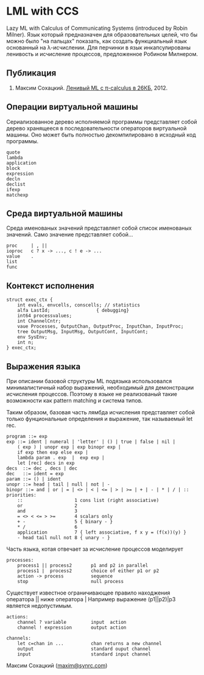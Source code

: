 
LML with CCS
============

Lazy ML with Calculus of Communicating Systems (introduced by Robin Milner).
Язык который предназначен для образовательных целей, что бы можно было
"на пальцах" показать, как создать функциальный язык основанный на λ-исчислении.
Для перчинки в язык инкапсулированы ленивость и исчисление процессов,
предложенное Робином Милнером.

Публикация
----------

1. Максим Сохацкий. <a href="https://tonpa.guru/stream/2012/2012-06-22%20%D0%9B%D0%B5%D0%BD%D0%B8%D0%B2%D1%8B%D0%B9%20ML%20%D1%81%20pi-calculus%20%D0%B2%2026%D0%9A%D0%91.htm">Ленивый ML с π-calculus в 26КБ</a>, 2012.

Операции виртуальной машины
---------------------------

Сериализованное дерево исполняемой программы представляет
собой дерево хранящееся в последовательности операторов виртуальной машины.
Оно может быть полностью декомпилировано в исходный код программы.

    quote
    lambda
    application
    block
    expression
    decln
    declist
    ifexp
    matchexp

Среда виртуальной машины
------------------------

Среда именованых значений представляет собой список именованых значений.
Само значение представляет собой...

    proc     | , ||
    ioproc   c ? x -> ..., c ! e -> ...
    value    .
    list
    func

Контекст исполнения
-------------------

    struct exec_ctx {
        int evals, envcells, conscells; // statistics 
        alfa LastId;                 { debugging}
        int64 processvalues;
        int ChannelCntr;
        vaue Processes, OutputChan, OutputProc, InputChan, InputProc;
        tree OutputMsg, InputMsg, OutputCont, InputCont;
        env SysEnv;
        int n;
    } exec_ctx;

Выражения языка
---------------

При описании базовой структуры ML подязыка использовался минималистичный набор выражений,
необходимый для демонстрации исчисления процессов. Поэтому в языке не реализованый такие
возможности как pattern matching и система типов.

Таким образом, базовая часть лямбда исчисления представляет собой только фунциональные
определения и выражение, так называемый let rec.

    program ::= exp
    exp ::= ident | numeral | 'letter' | () | true | false | nil |
        ( exp ) | unopr exp | exp binopr exp |
        if exp then exp else exp |
        lambda param . exp  |  exp exp |
        let [rec] decs in exp
    decs  ::= dec , decs | dec
    dec   ::= ident = exp
    param ::= () | ident
    unopr ::= head | tail | null | not | -
    binopr ::= and | or | = | <> | < | <= | > | >= | + | - | * | / | ::
    priorities:
	    ::                   1 cons list (right associative)
	    or                   2
	    and                  3
	    = <> < <= > >=       4 scalars only
	    + -                  5 { binary - }
	    * /                  6
	    application          7 { left associative, f x y = (f(x))(y) }
	    - head tail null not 8 { unary - }

Часть языка, котая отвечает за исчисление процессов моделирует

    processes:
        process1 || process2       p1 and p2 in parallel
        process1 |  process2       choice of either p1 or p2
        action -> process          sequence
        stop                       null process

Существует известное ограничивающее правило находжения оператора || ниже
оператора | Например выражение (p1||p2)|p3 является недопустимым.

    actions:
        channel ? variable         input  action
        channel ! expression       output action

    channels:
        let c=chan in ...          chan returns a new channel
        output                     standard ouput channel
        input                      standard input channel

Максим Сохацкий (maxim@synrc.com)
